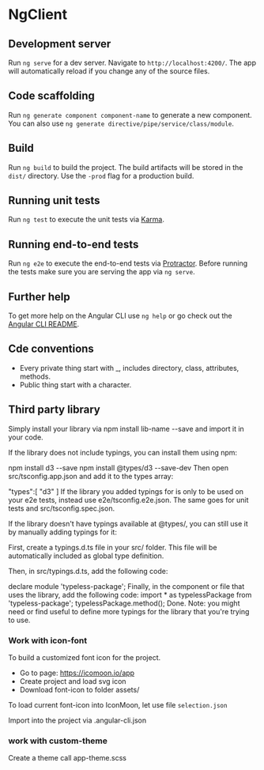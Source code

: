 # NgClient

## Development server

Run `ng serve` for a dev server. Navigate to `http://localhost:4200/`. The app will automatically reload if you change any of the source files.

## Code scaffolding

Run `ng generate component component-name` to generate a new component. You can also use `ng generate directive/pipe/service/class/module`.

## Build

Run `ng build` to build the project. The build artifacts will be stored in the `dist/` directory. Use the `-prod` flag for a production build.

## Running unit tests

Run `ng test` to execute the unit tests via [Karma](https://karma-runner.github.io).

## Running end-to-end tests

Run `ng e2e` to execute the end-to-end tests via [Protractor](http://www.protractortest.org/).
Before running the tests make sure you are serving the app via `ng serve`.

## Further help

To get more help on the Angular CLI use `ng help` or go check out the [Angular CLI README](https://github.com/angular/angular-cli/blob/master/README.md).

## Cde conventions
- Every private thing start with _, includes directory, class, attributes, methods.
- Public thing start with a character.

## Third party library
Simply install your library via npm install lib-name --save and import it in your code.

If the library does not include typings, you can install them using npm:

npm install d3 --save
npm install @types/d3 --save-dev
Then open src/tsconfig.app.json and add it to the types array:

"types":[
  "d3"
]
If the library you added typings for is only to be used on your e2e tests, instead use e2e/tsconfig.e2e.json. The same goes for unit tests and src/tsconfig.spec.json.

If the library doesn't have typings available at @types/, you can still use it by manually adding typings for it:

First, create a typings.d.ts file in your src/ folder. This file will be automatically included as global type definition.

Then, in src/typings.d.ts, add the following code:

declare module 'typeless-package';
Finally, in the component or file that uses the library, add the following code:
import * as typelessPackage from 'typeless-package';
typelessPackage.method();
Done. Note: you might need or find useful to define more typings for the library that you're trying to use.

### Work with icon-font
To build a customized font icon for the project.
- Go to page: https://icomoon.io/app
- Create project and load svg icon
- Download font-icon to folder assets/

To load current font-icon into IconMoon, let use file ```selection.json```

Import into the project via .angular-cli.json

### work with custom-theme

Create a theme call app-theme.scss
